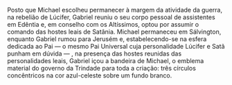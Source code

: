 ﻿Posto que Michael escolheu permanecer à margem da atividade da guerra, na rebelião de Lúcifer, Gabriel reuniu o seu corpo pessoal de assistentes em Edêntia e, em conselho com os Altíssimos, optou por assumir o comando das hostes leais de Satânia. Michael permaneceu em Sálvington, enquanto Gabriel rumou para Jerusém e, estabelecendo-se na esfera dedicada ao Pai — o mesmo Pai Universal cuja personalidade Lúcifer e Satã punham em dúvida — , na presença das hostes reunidas das personalidades leais, Gabriel içou a bandeira de Michael, o emblema material do governo da Trindade para toda a criação: três círculos concêntricos na cor azul-celeste sobre um fundo branco.